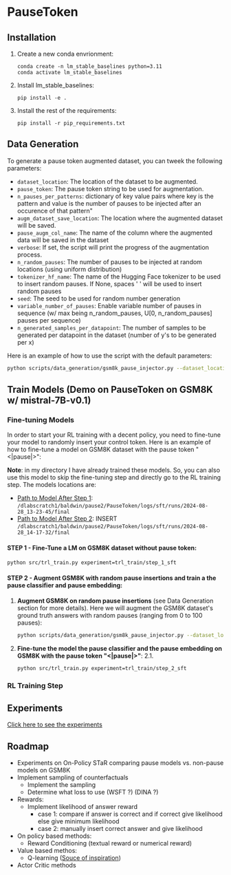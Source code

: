 # PauseToken

## Installation

1. Create a new conda envrionment:
    ```
    conda create -n lm_stable_baselines python=3.11
    conda activate lm_stable_baselines
    ````

2. Install lm_stable_baselines:
    ```
    pip install -e .  
    ```
3. Install the rest of the requirements:
    ```
    pip install -r pip_requirements.txt
    ```

<!-- 2. Installing pytorch. I haven't found a version that works for both on runai and on iccluster 🥲 (something with the `trl` library causes problems)so here's my solution:
    - **If you're on Runai**, install the following requirements for torch:
        ```
        pip install -r runai_torch_requirements.txt
        ```
    - **If you're on the iccluster**, install the following requirements for torch:
        ```
        pip install -r torch_requirements.txt
        ``` -->
<!-- 3. Install the rest of the requirements:
    ```
    pip install -r pip_requirements.txt
    ``` -->


## Data Generation

To generate a pause token augmented dataset, you can tweek the following parameters:

- `dataset_location`: The location of the dataset to be augmented.
- `pause_token`: The pause token string to be used for augmentation.
- `n_pauses_per_patterns`:  dictionary of key value pairs where key is the pattern and value is the number of pauses to be injected after an occurence of that pattern"
- `augm_dataset_save_location`: The location where the augmented dataset will be saved.
- `pause_augm_col_name`: The name of the column where the augmented data will be saved in the dataset
- `verbose`: If set, the script will print the progress of the augmentation process.
- `n_random_pauses`: The number of pauses to be injected at random locations (using uniform distribution)
- `tokenizer_hf_name`: The name of the Hugging Face tokenizer to be used to insert random pauses. If None, spaces ' ' will be used to insert random pauses
- `seed`: The seed to be used for random number generation
- `variable_number_of_pauses`: Enable variable number of pauses in sequence (w/ max being n_random_pauses, U[0, n_random_pauses] pauses per sequence)
- `n_generated_samples_per_datapoint`: The number of samples to be generated per datapoint in the dataset (number of y's to be generated per x)

Here is an example of how to use the script with the default parameters:
```bash
python scripts/data_generation/gsm8k_pause_injector.py --dataset_location data/gsm8k_jsonl/gsm8k --pause_token "<|pause|>" --n_pauses_per_patterns '{}' --augm_dataset_save_location data/gsm8k_json/gsm8k_variable_random_pauses --pause_augm_col_name "answer" --verbose --n_random_pauses 100 --tokenizer_hf_name "/dlabscratch1/public/llm_weights/llm_hub/Mistral-7B-v0.1/" --variable_number_of_pauses --n_generated_samples_per_datapoint 1 --verbose --seed 42
```

## Train Models (Demo on PauseToken on GSM8K w/ mistral-7B-v0.1)

### Fine-tuning Models

In order to start your RL training with a decent policy, you need to fine-tune your model to randomly insert your control token. Here is an example of how to fine-tune a model on GSM8K dataset with the pause token "<|pause|>":

**Note**: in my directory I have already trained these models. So, you can also use this model to skip the fine-tuning step and directly go to the RL training step. The models locations are:
- <u>Path to Model After Step 1</u>: `/dlabscratch1/baldwin/pause2/PauseToken/logs/sft/runs/2024-08-28_13-23-45/final`
- <u>Path to Model After Step 2</u>: INSERT `/dlabscratch1/baldwin/pause2/PauseToken/logs/sft/runs/2024-08-28_14-17-32/final`
<!-- - <u>Path to Model After Step 3</u>: INSERT `TODO: INSERT PATH HERE` -->

#### STEP 1 - Fine-Tune a LM on GSM8K dataset without pause token:
```bash
python src/trl_train.py experiment=trl_train/step_1_sft
```

#### STEP 2 - Augment GSM8K with random pause insertions and train a the pause classifier and pause embedding:
1. **Augment GSM8K on random pause insertions** (see Data Generation section for more details). Here we will augment the GSM8K dataset's ground truth answers with random pauses (ranging from 0 to 100 pauses):
    ```bash
    python scripts/data_generation/gsm8k_pause_injector.py --dataset_location data/gsm8k_jsonl/gsm8k --pause_token "<|pause|>" --n_pauses_per_patterns '{}' --augm_dataset_save_location data/gsm8k_json/gsm8k_variable_random_pauses --pause_augm_col_name "answer" --verbose --n_random_pauses 10 --tokenizer_hf_name "/dlabscratch1/public/llm_weights/llm_hub/Mistral-7B-v0.1/" --variable_number_of_pauses --n_generated_samples_per_datapoint 5 --verbose --seed 42
    ```
2. **Fine-tune the model the pause classifier and the pause embedding on GSM8K with the pause token "<|pause|>"**:
2.1. 

    ```bash 
    python src/trl_train.py experiment=trl_train/step_2_sft
    ```
<!-- 
#### STEP 3 - Fine-Tune both the LM and pauseon GSM8K with pause token "<|pause|>":
```bash -->

### RL Training Step


## Experiments

[Click here to see the experiments](./experiments.md)


## Roadmap
- Experiments on On-Policy STaR comparing pause models vs. non-pause models on GSM8K
- Implement sampling of counterfactuals
    - Implement the sampling
    - Determine what loss to use (WSFT ?) (DINA ?)
- Rewards:
    - Implement likelihood of answer reward
        - case 1: compare if answer is correct and if correct give likelihood else give minimum likelihood
        - case 2: manually insert correct answer and give likelihood
- On policy based methods:
    - Reward Conditioning (textual reward or numerical reward)
- Value based methos:
    - Q-learning ([Souce of inspiration](https://github.com/Sea-Snell/Implicit-Language-Q-Learning))
- Actor Critic methods


